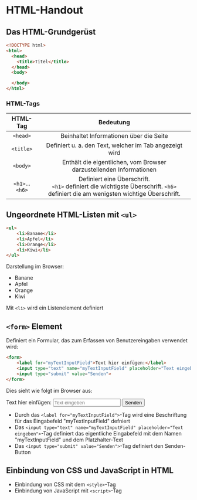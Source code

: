 # HTML-Handout

## Das HTML-Grundgerüst
```html
<!DOCTYPE html>
<html>
  <head>
    <title>Titel</title>
  </head>
  <body>

  </body>
</html>
```
### HTML-Tags
|     HTML-Tag    |                                                               Bedeutung                                                              |
|:---------------:|:------------------------------------------------------------------------------------------------------------------------------------:|
|     `<head>`    |                                                Beinhaltet Informationen über die Seite                                               |
|    `<title>`    |                                        Definiert u. a. den Text, welcher im Tab angezeigt wird                                       |
|     `<body>`    |                                  Enthält die eigentlichen, vom Browser darzustellenden Informationen                                 |
| `<h1>`...`<h6>` | Definiert eine Überschrift.<br> `<h1>` definiert die wichtigste Überschrift. `<h6>` definiert die am wenigsten wichtige Überschrift. |

## Ungeordnete HTML-Listen mit `<ul>` 
```html
<ul>
    <li>Banane</li>
    <li>Apfel</li>
    <li>Orange</li>
    <li>Kiwi</li>
</ul>
```
Darstellung im Browser:
<ul>
    <li>Banane</li>
    <li>Apfel</li>
    <li>Orange</li>
    <li>Kiwi</li>
</ul>

Mit `<li>` wird ein Listenelement definiert

## `<form>` Element
Definiert ein Formular, das zum Erfassen von Benutzereingaben verwendet wird:
```html
<form>
    <label for="myTextInputField">Text hier einfügen:</label>
    <input type="text" name="myTextInputField" placeholder="Text eingeben">
    <input type="submit" value="Senden">
</form>
```
Dies sieht wie folgt im Browser aus:

<form>
    <label for="myTextInputField">Text hier einfügen:</label>
    <input type="text" name="myTextInputField" placeholder="Text eingeben">
    <input type="submit" value="Senden">
</form>

* Durch das `<label for="myTextInputField">`-Tag wird eine Beschriftung für das Eingabefeld "myTextInputField" defniert
* Das `<input type="text" name="myTextInputField" placeholder="Text eingeben">`-Tag definiert das eigentliche Eingabefeld mit dem Namen "myTextInputField" und dem Platzhalter-Text
* Das `<input type="submit" value="Senden">`-Tag definiert den Senden-Button

## Einbindung von CSS und JavaScript in HTML
* Einbindung von CSS mit dem `<style>`-Tag
* Einbindung von JavaScript mit `<script>`-Tag